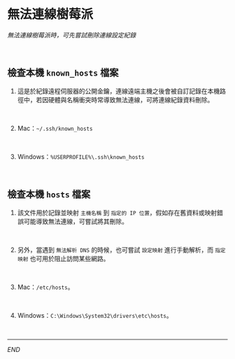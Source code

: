 # 無法連線樹莓派

_無法連線樹莓派時，可先嘗試刪除連線設定紀錄_

<br>

## 檢查本機 `known_hosts` 檔案

1. 這是於紀錄遠程伺服器的公開金鑰，連線遠端主機之後會被自訂記錄在本機路徑中，若因硬體與名稱衝突時常導致無法連線，可將連線紀錄資料刪除。

<br>

2. Mac：`~/.ssh/known_hosts`

<br>

3. Windows：`%USERPROFILE%\.ssh\known_hosts`

<br>

## 檢查本機 `hosts` 檔案

1. 該文件用於記錄並映射 `主機名稱` 到 `指定的 IP 位置`，假如存在舊資料或映射錯誤可能導致無法連線，可嘗試將其刪除。

<br>

2. 另外，當遇到 `無法解析 DNS` 的時候，也可嘗試 `設定映射` 進行手動解析，而 `指定映射` 也可用於阻止訪問某些網路。

<br>

3. Mac：`/etc/hosts`。

<br>

4. Windows：`C:\Windows\System32\drivers\etc\hosts`。

<br>

___

_END_